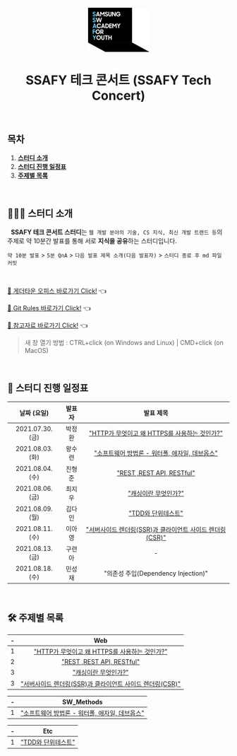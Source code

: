 <div align="center">
  <br />
  <img src="./images/ssafy_main_logo.png" alt="SSAFY" />
  <br />
  <h1>SSAFY 테크 콘서트 (SSAFY Tech Concert)</h1>
  <br />
</div>

## 목차

1. [**스터디 소개**](#1)
2. [**스터디 진행 일정표**](#2)
3. [**주제별 목록**](#3)

<br />

<div id="1"></div>

## 💁🏻‍♂ 스터디 소개

&nbsp;&nbsp;**SSAFY 테크 콘서트 스터디**는 `웹 개발 분야의 기술, CS 지식, 최신 개발 트랜드 등`의 주제로 약 10분간 발표를 통해 서로 **지식을 공유**하는 스터디입니다.

`약 10분 발표` > `5분 QnA` > `다음 발표 제목 소개(다음 발표자)` > `스터디 종료 후 md 파일 커밋`

<br />

[🔗 게더타운 오피스 바로가기 Click!](https://gather.town/invite?token=g5VISkik) 👈

[🔗 Git Rules 바로가기 Click!](https://github.com/ssafy-tech-concert/ssafy-tech-concert/tree/master/rules) 👈

[🔗 참고자료 바로가기 Click!](https://github.com/ssafy-tech-concert/ssafy-tech-concert/tree/master/reference) 👈

> 새 창 열기 방법 : CTRL+click (on Windows and Linux) | CMD+click (on MacOS)

<br />

<div id="2"></div>

## 📅 스터디 진행 일정표

|   날짜 (요일)    | 발표자 |                                                                  발표 제목                                                                  |
| :--------------: | :----: | :-----------------------------------------------------------------------------------------------------------------------------------------: |
| 2021.07.30. (금) | 박정환 |   ["HTTP가 무엇이고 왜 HTTPS를 사용하는 것인가?"](https://github.com/ssafy-tech-concert/ssafy-tech-concert/blob/master/web/HTTP_HTTPS.md)   |
| 2021.08.03. (화) | 왕수련 | ["소프트웨어 방법론 - 워터폴, 애자일, 데브옵스"](https://github.com/ssafy-tech-concert/ssafy-tech-concert/blob/master/DevOps/SW_methods.md) |
| 2021.08.04. (수) | 진형준 |                ["REST ,REST API, RESTful"](https://github.com/ssafy-tech-concert/ssafy-tech-concert/blob/master/web/REST.md)                |
| 2021.08.06. (금) | 최지우 |                  ["캐싱이란 무엇인가?"](https://github.com/ssafy-tech-concert/ssafy-tech-concert/blob/master/web/Cache.md)                  |
| 2021.08.09. (월) | 김다인 |           ["TDD와 단위테스트"](https://github.com/ssafy-tech-concert/ssafy-tech-concert/blob/master/Etc/TDD%26Unit_Test.md)                  |
| 2021.08.11. (수) | 이아영 |                                         ["서버사이드 렌더링(SSR)과 클라이언트 사이드 렌더링(CSR)"](https://github.com/ssafy-tech-concert/ssafy-tech-concert/blob/master/web/SSRCSR.md)                                             |
| 2021.08.13. (금) | 구련아 |                                                                      -                                                                      |
| 2021.08.18. (수) | 민성재 |                                                     "의존성 주입(Dependency Injection)"                                                      |

<br />

<div id="3"></div>

## 🛠 주제별 목록

|  -  |                                                                   Web                                                                   |
| :-: | :-------------------------------------------------------------------------------------------------------------------------------------: |
|  1  | ["HTTP가 무엇이고 왜 HTTPS를 사용하는 것인가?"](https://github.com/ssafy-tech-concert/ssafy-tech-concert/blob/master/web/HTTP_HTTPS.md) |
|  2  |              ["REST ,REST API, RESTful"](https://github.com/ssafy-tech-concert/ssafy-tech-concert/blob/master/web/REST.md)              |
|  3  |                ["캐싱이란 무엇인가?"](https://github.com/ssafy-tech-concert/ssafy-tech-concert/blob/master/web/Cache.md)                |
|  3  |                ["서버사이드 렌더링(SSR)과 클라이언트 사이드 렌더링(CSR)"](https://github.com/ssafy-tech-concert/ssafy-tech-concert/blob/master/web/SSRCSR.md)                 |


|  -  |                                                                   SW_Methods                                                                    |
| :-: | :-----------------------------------------------------------------------------------------------------------------------------------------: |
|  1  | ["소프트웨어 방법론 - 워터폴, 애자일, 데브옵스"](https://github.com/ssafy-tech-concert/ssafy-tech-concert/blob/master/DevOps/SW_methods.md) |


|  -  |                                                                   Etc                                                                    |
| :-: | :-----------------------------------------------------------------------------------------------------------------------------------------: |
|  1  |             ["TDD와 단위테스트"](https://github.com/ssafy-tech-concert/ssafy-tech-concert/blob/master/Etc/TDD%26Unit_Test.md)               |
